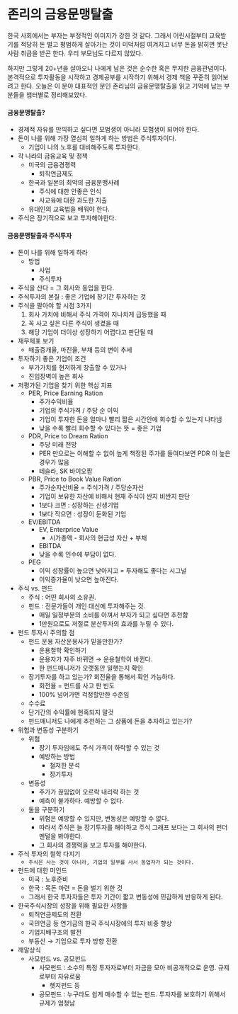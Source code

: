 # 존리의 금융문맹탈출

한국 사회에서는 부자는 부정적인 이미지가 강한 것 같다. 그래서 어린시절부터 교육받기를 적당히 돈 벌고 평범하게 살아가는 것이 미덕처럼 여겨지고 너무 돈을 밝히면 못난 사람 취급을 받곤 한다. 우리 부모님도 다르지 않았다.

하지만 그렇게 20+년을 살아오니 나에게 남은 것은 순수한 혹은 무지한 금융관념이다. 본격적으로 투자활동을 시작하고 경제공부를 시작하기 위해서 경제 책을 꾸준히 읽어보려고 한다. 오늘은 이 분야 대표적인 분인 존리님의 금융문맹탈출을 읽고 기억에 남는 부분들을 챕터별로 정리해보았다.

#### 금융문맹탈출?

* 경제적 자유를 만끽하고 싶다면 모범생이 아니라 모험생이 되어야 한다.
* 돈이 나를 위해 가장 열심히 일하게 하는 방법은 주식투자이다.
  * 기업이 나의 노후를 대비해주도록 투자한다.
* 각 나라의 금융교육 및 정책
  * 미국의 금융경쟁력
    * 퇴직연금제도
  * 한국과 일본의 최악의 금융문맹사례
    * 주식에 대한 안좋은 인식
    * 사교육에 대환 과도한 지출
  * 유대인의 교육법을 배워야 한다.
* 주식은 장기적으로 보고 투자해야한다.

#### 금융문맹탈출과 주식투자

* 돈이 나를 위해 일하게 하라
  * 방법
    * 사업
    * 주식투자
* 주식을 산다 = 그 회사와 동업을 한다.
* 주식투자의 본질 : 좋은 기업에 장기간 투자하는 것
* 주식을 팔아야 할 시점 3가지
  1. 회사 가치에 비해서 주식 가격이 지나치게 급등했을 때
  2. 꼭 사고 싶은 다른 주식이 생겼을 때
  3. 해당 기업이 더이상 성장하기 어렵다고 판단될 때
* 재무제표 보기
  * 매출증개율, 마진율, 부채 등의 변이 추세
* 투자하기 좋은 기업이 조건
  * 부가가치를 현저하게 창출할 수 있거나
  * 진입장벽이 높은 회사
* 저평가된 기업을 찾기 위한 핵심 지표
  * PER, Price Earning Ration
    * 주가수익비율
    * 기업의 주식가격 / 주당 순 이익
    * 기업이 투자한 돈을 얼마나 빨리 짧은 시간안에 회수할 수 있는지 나타냄
    * 낮을 수록 빨리 회수할 수 있다는 뜻 = 좋은 기업
  * PDR, Price to Dream Ration
    * 주당 미래 전망
    * PER 만으로는 이해할 수 없이 높게 책정된 주가를 들여다보면 PDR 이 높은 경우가 많음
    * 테슬라, SK 바이오팜
  * PBR, Price to Book Value Ration
    * 주가순자산비율 = 주식가격 / 주당순자산
    * 기업이 보유한 자산에 비해서 현재 주식이 싼지 비싼지 판단
    * 1보다 크면 : 성장하는 신생기업
    * 1보다 작으면 : 성장이 둔화된 기업
  * EV/EBITDA
    * EV, Enterprice Value
      * 시가총액 - 회사의 현금성 자산 + 부채
    * EBITDA
    * 낮을 수록 인수에 부담이 없다.
  * PEG
    * 이익 성장률이 높으면 낮아지고 = 투자해도 좋다는 시그널
    * 이익증가율이 낮으면 높아진다.
* 주식 vs. 펀드
  * 주식 : 어떤 회사의 소유권.
  * 펀드 : 전문가들이 개인 대신에 투자해주는 것.
    * 매일 일정부분의 소비를 아껴서 부자가 되고 싶다면 추천함
    * 1만원으로도 저절로 분산투자의 효과를 누릴 수 있다.
* 펀드 투자시 주의할 점
  * 펀드 운용 자산운용사가 믿을만한가?
    * 운용철학 확인하기
    * 운용자가 자주 바뀌면 → 운용철학이 바뀐다.
    * 한 펀드매니저가 오랫동안 일햇는지 확인
  * 장기투자를 하고 있는가? 회전율을 통해서 확인 가능하다.
    * 회전율 = 펀드를 사고 판 빈도
    * 100% 넘어가면 걱정할만한 수준임
  * 수수료
  * 단기간의 수익률에 현혹되지 말것
  * 펀드매니저도 나에게 추천하는 그 상품에 돈을 추자하고 있는가?
* 위험과 변동성 구분하기
  * 위험
    * 장기 투자임에도 주식 가격이 하락할 수 있는 것
    * 예방하는 방법
      * 철저한 분석
      * 장기투자
  * 변동성
    * 주가가 끊임없이 오르락 내리락 하는 것
    * 예측이 불가하다. 예방할 수 없다.
  * 둘을 구분하기
    * 위험은 예방할 수 있지만, 변동성은 예방할 수 없다.
    * 따라서 주식은 늘 장기투자를 해야하고 주식 그래프 보다는 그 회사의 펀더멘털을 봐야한다.
    * 그 회사의 경쟁력을 보고 투자를 해야한다.
* 주식 투자의 철학 다지기
  * `주식은 사는 것이 아니라, 기업의 일부를 사서 동업자가 되는 것이다.`
* 펀드에 대한 마인드
  * 미국 : 노후준비
  * 한국 : 목돈 마련 = 돈을 벌기 위한 것
  * 그래서 한국 투자자들은 투자 기간이 짧고 변동성에 민감하게 반응하게 된다.
* 한국주식시장의 성장을 위해 필요한 사항들
  * 퇴직연금제도의 전환
  * 국민연금 등 연기금의 한국 주식시장에의 투자 비중 향상
  * 기업지배구조의 발전
  * 부동산 → 기업으로 투자 방향 전환
* 깨알상식
  * 사모펀드 vs. 공모펀드
    * 사모펀드 : 소수의 특정 투자자로부터 자금을 모아 비공개적으로 운영. 규제로부터 자유로움
      * 헷지펀드 등
    * 공모펀드 : 누구라도 쉽게 매수할 수 있는 펀드. 투자자를 보호하기 위해서 규제가 엄청남
